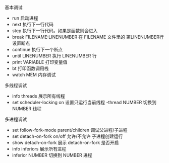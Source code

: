 基本调试
- run 启动进程  
- next 执行下一行代码
- step 执行下一行代码。如果是函数则会进入
- break FILENAME:LINENUMBER 在 FILENAME 文件里的 第LINENUMBER行设置断点
- continue 执行下一个断点
- until LINENUMBER 执行 LINENUMBER 行
- print VARIABLE 打印变量值
- bt 打印函数调用栈
- watch MEM 内存调试


多线程调试
- info threads 展示所有线程
- set scheduler-locking on 设置只运行当前线程
-thread NUMBER 切换到 NUMBER 线程

多进程调试
- set follow-fork-mode parent/children 调试父进程/子进程
- set detach-on-fork on/off 允许/不允许 子进程创建运行
- show detach-on-fork 展示 detach-on-fork 是否开启
- info inferiors 展示所有进程
- inferior NUMBER 切换到 NUMBER 进程

